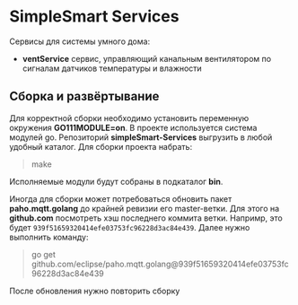 # SimpleSmart Services

Сервисы для системы умного дома:

* **ventService** сервис, управляющий канальным вентилятором по сигналам датчиков температуры и влажности

## Сборка и развёртывание

Для корректной сборки необходимо установить переменную окружения **GO111MODULE=on**. В проекте используется система модулей go. Репозиторий **simpleSmart-Services** выгрузить в любой удобный каталог. Для сборки проекта набрать:

> make

Исполняемые модули будут собраны в подкаталог **bin**.

Иногда для сборки может потребоваться обновить пакет **paho.mqtt.golang** до крайней ревизии его master-ветки. Для этого на **github.com** посмотреть хэш последнего коммита ветки. Напримр, это будет `939f51659320414efe03753fc96228d3ac84e439`. Далее нужно выполнить команду:

> go get github.com/eclipse/paho.mqtt.golang@939f51659320414efe03753fc96228d3ac84e439

После обновления нужно повторить сборку
